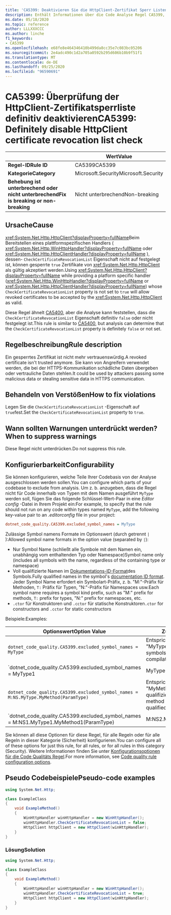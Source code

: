 ```yaml
---
title: 'CA5399: Deaktivieren Sie die HttpClient-Zertifikat Sperr Listen-Überprüfung (Code Analyse) definitiv.'
description: Enthält Informationen über die Code Analyse Regel CA5399, einschließlich der Gründe, der Behebung von Verstößen und der Zeit, zu der Sie unterdrückt werden soll.
ms.date: 05/18/2020
ms.topic: reference
author: LLLXXXCCC
ms.author: linche
f1_keywords:
- CA5399
ms.openlocfilehash: e68fe8e464346410b499da8cc35e7c083bc05206
ms.sourcegitcommit: 2e4adc490c1d2a705a0592b295d606b10b9f51f1
ms.translationtype: MT
ms.contentlocale: de-DE
ms.lasthandoff: 09/25/2020
ms.locfileid: "96590691"
---
```

# <a name="ca5399-definitely-disable-httpclient-certificate-revocation-list-check"></a><span data-ttu-id="f2ec6-103">CA5399: Überprüfung der HttpClient-Zertifikatsperrliste definitiv deaktivieren</span><span class="sxs-lookup"><span data-stu-id="f2ec6-103">CA5399: Definitely disable HttpClient certificate revocation list check</span></span>

| | <span data-ttu-id="f2ec6-104">Wert</span><span class="sxs-lookup"><span data-stu-id="f2ec6-104">Value</span></span> |
|-|-|
| <span data-ttu-id="f2ec6-105">**Regel-ID**</span><span class="sxs-lookup"><span data-stu-id="f2ec6-105">**Rule ID**</span></span> |<span data-ttu-id="f2ec6-106">CA5399</span><span class="sxs-lookup"><span data-stu-id="f2ec6-106">CA5399</span></span>|
| <span data-ttu-id="f2ec6-107">**Kategorie**</span><span class="sxs-lookup"><span data-stu-id="f2ec6-107">**Category**</span></span> |<span data-ttu-id="f2ec6-108">Microsoft.Security</span><span class="sxs-lookup"><span data-stu-id="f2ec6-108">Microsoft.Security</span></span>|
| <span data-ttu-id="f2ec6-109">**Behebung ist unterbrechend oder nicht unterbrechend**</span><span class="sxs-lookup"><span data-stu-id="f2ec6-109">**Fix is breaking or non-breaking**</span></span> |<span data-ttu-id="f2ec6-110">Nicht unterbrechend</span><span class="sxs-lookup"><span data-stu-id="f2ec6-110">Non-breaking</span></span>|

## <a name="cause"></a><span data-ttu-id="f2ec6-111">Ursache</span><span class="sxs-lookup"><span data-stu-id="f2ec6-111">Cause</span></span>

<span data-ttu-id="f2ec6-112"><xref:System.Net.Http.HttpClient?displayProperty=fullName>Beim Bereitstellen eines plattformspezifischen Handlers ( <xref:System.Net.Http.WinHttpHandler?displayProperty=fullName> oder <xref:System.Net.Http.HttpClientHandler?displayProperty=fullName> ), dessen- `CheckCertificateRevocationList` Eigenschaft nicht auf festgelegt ist, können gesperrte `true` Zertifikate von <xref:System.Net.Http.HttpClient> als gültig akzeptiert werden.</span><span class="sxs-lookup"><span data-stu-id="f2ec6-112">Using <xref:System.Net.Http.HttpClient?displayProperty=fullName> while providing a platform specific handler (<xref:System.Net.Http.WinHttpHandler?displayProperty=fullName> or <xref:System.Net.Http.HttpClientHandler?displayProperty=fullName>) whose `CheckCertificateRevocationList` property is not set to `true` will allow revoked certificates to be accepted by the <xref:System.Net.Http.HttpClient> as valid.</span></span>

<span data-ttu-id="f2ec6-113">Diese Regel ähnelt [CA5400](ca5400.md), aber die Analyse kann feststellen, dass die `CheckCertificateRevocationList` Eigenschaft definitiv `false` oder nicht festgelegt ist.</span><span class="sxs-lookup"><span data-stu-id="f2ec6-113">This rule is similar to [CA5400](ca5400.md), but analysis can determine that the `CheckCertificateRevocationList` property is definitely `false` or not set.</span></span>

## <a name="rule-description"></a><span data-ttu-id="f2ec6-114">Regelbeschreibung</span><span class="sxs-lookup"><span data-stu-id="f2ec6-114">Rule description</span></span>

<span data-ttu-id="f2ec6-115">Ein gesperrtes Zertifikat ist nicht mehr vertrauenswürdig.</span><span class="sxs-lookup"><span data-stu-id="f2ec6-115">A revoked certificate isn't trusted anymore.</span></span> <span data-ttu-id="f2ec6-116">Sie kann von Angreifern verwendet werden, die bei der HTTPS-Kommunikation schädliche Daten übergeben oder vertrauliche Daten stehlen.</span><span class="sxs-lookup"><span data-stu-id="f2ec6-116">It could be used by attackers passing some malicious data or stealing sensitive data in HTTPS communication.</span></span>

## <a name="how-to-fix-violations"></a><span data-ttu-id="f2ec6-117">Behandeln von Verstößen</span><span class="sxs-lookup"><span data-stu-id="f2ec6-117">How to fix violations</span></span>

<span data-ttu-id="f2ec6-118">Legen Sie die `CheckCertificateRevocationList` -Eigenschaft auf `true`fest.</span><span class="sxs-lookup"><span data-stu-id="f2ec6-118">Set the `CheckCertificateRevocationList` property to `true`.</span></span>

## <a name="when-to-suppress-warnings"></a><span data-ttu-id="f2ec6-119">Wann sollten Warnungen unterdrückt werden?</span><span class="sxs-lookup"><span data-stu-id="f2ec6-119">When to suppress warnings</span></span>

<span data-ttu-id="f2ec6-120">Diese Regel nicht unterdrücken.</span><span class="sxs-lookup"><span data-stu-id="f2ec6-120">Do not suppress this rule.</span></span>

## <a name="configurability"></a><span data-ttu-id="f2ec6-121">Konfigurierbarkeit</span><span class="sxs-lookup"><span data-stu-id="f2ec6-121">Configurability</span></span>

<span data-ttu-id="f2ec6-122">Sie können konfigurieren, welche Teile Ihrer Codebasis von der Analyse ausgeschlossen werden sollen.</span><span class="sxs-lookup"><span data-stu-id="f2ec6-122">You can configure which parts of your codebase to exclude from analysis.</span></span> <span data-ttu-id="f2ec6-123">Um z. b. anzugeben, dass die Regel nicht für Code innerhalb von Typen mit dem Namen ausgeführt `MyType` werden soll, fügen Sie das folgende Schlüssel-Wert-Paar in eine *Editor config* -Datei in Ihrem Projekt ein:</span><span class="sxs-lookup"><span data-stu-id="f2ec6-123">For example, to specify that the rule should not run on any code within types named `MyType`, add the following key-value pair to an *.editorconfig* file in your project:</span></span>

```ini
dotnet_code_quality.CA5399.excluded_symbol_names = MyType
```

<span data-ttu-id="f2ec6-124">Zulässige Symbol namens Formate im Optionswert (durch getrennt `|` ):</span><span class="sxs-lookup"><span data-stu-id="f2ec6-124">Allowed symbol name formats in the option value (separated by `|`):</span></span>

- <span data-ttu-id="f2ec6-125">Nur Symbol Name (schließt alle Symbole mit dem Namen ein, unabhängig vom enthaltenden Typ oder Namespace)</span><span class="sxs-lookup"><span data-stu-id="f2ec6-125">Symbol name only (includes all symbols with the name, regardless of the containing type or namespace)</span></span>
- <span data-ttu-id="f2ec6-126">Voll qualifizierte Namen im [Dokumentations-ID-Format](https://github.com/dotnet/csharplang/blob/master/spec/documentation-comments.md#id-string-format)des Symbols.</span><span class="sxs-lookup"><span data-stu-id="f2ec6-126">Fully qualified names in the symbol's [documentation ID format](https://github.com/dotnet/csharplang/blob/master/spec/documentation-comments.md#id-string-format).</span></span> <span data-ttu-id="f2ec6-127">Jeder Symbol Name erfordert ein Symbolart-Präfix, z. b. "M:"-Präfix für Methoden, `T:` Präfix für Typen, "N:"-Präfix für Namespaces usw.</span><span class="sxs-lookup"><span data-stu-id="f2ec6-127">Each symbol name requires a symbol kind prefix, such as "M:" prefix for methods, `T:` prefix for types, "N:" prefix for namespaces, etc.</span></span>
- <span data-ttu-id="f2ec6-128">`.ctor` für Konstruktoren und `.cctor` für statische Konstruktoren</span><span class="sxs-lookup"><span data-stu-id="f2ec6-128">`.ctor` for constructors and `.cctor` for static constructors</span></span>

<span data-ttu-id="f2ec6-129">Beispiele:</span><span class="sxs-lookup"><span data-stu-id="f2ec6-129">Examples:</span></span>

| <span data-ttu-id="f2ec6-130">Optionswert</span><span class="sxs-lookup"><span data-stu-id="f2ec6-130">Option Value</span></span> | <span data-ttu-id="f2ec6-131">Zusammenfassung</span><span class="sxs-lookup"><span data-stu-id="f2ec6-131">Summary</span></span> |
| --- | --- |
|`dotnet_code_quality.CA5399.excluded_symbol_names = MyType` | <span data-ttu-id="f2ec6-132">Entspricht allen Symbolen mit dem Namen "MyType" in der Kompilierung.</span><span class="sxs-lookup"><span data-stu-id="f2ec6-132">Matches all symbols named 'MyType' in the compilation</span></span>
|`dotnet_code_quality.CA5399.excluded_symbol_names = MyType1|MyType2` | <span data-ttu-id="f2ec6-133">Entspricht allen Symbolen mit dem Namen "MyType1" oder "MyType2" in der Kompilierung.</span><span class="sxs-lookup"><span data-stu-id="f2ec6-133">Matches all symbols named either 'MyType1' or 'MyType2' in the compilation</span></span>
|`dotnet_code_quality.CA5399.excluded_symbol_names = M:NS.MyType.MyMethod(ParamType)` | <span data-ttu-id="f2ec6-134">Entspricht der bestimmten Methode "MyMethod" mit der angegebenen voll qualifizierten Signatur.</span><span class="sxs-lookup"><span data-stu-id="f2ec6-134">Matches specific method 'MyMethod' with given fully qualified signature</span></span>
|`dotnet_code_quality.CA5399.excluded_symbol_names = M:NS1.MyType1.MyMethod1(ParamType)|M:NS2.MyType2.MyMethod2(ParamType)` | <span data-ttu-id="f2ec6-135">Entspricht den spezifischen Methoden "MyMethod1" und "MyMethod2" mit der entsprechenden voll qualifizierten Signatur.</span><span class="sxs-lookup"><span data-stu-id="f2ec6-135">Matches specific methods 'MyMethod1' and 'MyMethod2' with respective fully qualified signature</span></span>

<span data-ttu-id="f2ec6-136">Sie können all diese Optionen für diese Regel, für alle Regeln oder für alle Regeln in dieser Kategorie (Sicherheit) konfigurieren.</span><span class="sxs-lookup"><span data-stu-id="f2ec6-136">You can configure all of these options for just this rule, for all rules, or for all rules in this category (Security).</span></span> <span data-ttu-id="f2ec6-137">Weitere Informationen finden Sie unter [Konfigurationsoptionen für die Code Qualitäts Regel](../code-quality-rule-options.md).</span><span class="sxs-lookup"><span data-stu-id="f2ec6-137">For more information, see [Code quality rule configuration options](../code-quality-rule-options.md).</span></span>

## <a name="pseudo-code-examples"></a><span data-ttu-id="f2ec6-138">Pseudo Codebeispiele</span><span class="sxs-lookup"><span data-stu-id="f2ec6-138">Pseudo-code examples</span></span>

```csharp
using System.Net.Http;

class ExampleClass
{
    void ExampleMethod()
    {
        WinHttpHandler winHttpHandler = new WinHttpHandler();
        winHttpHandler.CheckCertificateRevocationList = false;
        HttpClient httpClient = new HttpClient(winHttpHandler);
    }
}
```

### <a name="solution"></a><span data-ttu-id="f2ec6-139">Lösung</span><span class="sxs-lookup"><span data-stu-id="f2ec6-139">Solution</span></span>

```csharp
using System.Net.Http;

class ExampleClass
{
    void ExampleMethod()
    {
        WinHttpHandler winHttpHandler = new WinHttpHandler();
        winHttpHandler.CheckCertificateRevocationList = true;
        HttpClient httpClient = new HttpClient(winHttpHandler);
    }
}
```
